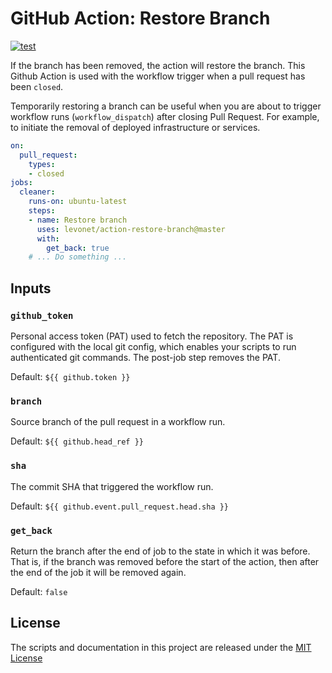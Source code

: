 # GitHub Action: Restore Branch
[![test](https://github.com/levonet/action-restore-branch/actions/workflows/test.yml/badge.svg)](https://github.com/levonet/action-restore-branch/actions/workflows/test.yml)

If the branch has been removed, the action will restore the branch.
This Github Action is used with the workflow trigger when a pull request has been `closed`.

Temporarily restoring a branch can be useful when you are about to trigger workflow runs (`workflow_dispatch`)
after closing Pull Request.
For example, to initiate the removal of deployed infrastructure or services.

```yml
on:
  pull_request:
    types:
    - closed
jobs:
  cleaner:
    runs-on: ubuntu-latest
    steps:
    - name: Restore branch
      uses: levonet/action-restore-branch@master
      with:
        get_back: true
    # ... Do something ...
```

## Inputs

### `github_token`

Personal access token (PAT) used to fetch the repository. The PAT is configured
with the local git config, which enables your scripts to run authenticated git
commands. The post-job step removes the PAT.

Default: `${{ github.token }}`

### `branch`

Source branch of the pull request in a workflow run.

Default: `${{ github.head_ref }}`

### `sha`

The commit SHA that triggered the workflow run.

Default: `${{ github.event.pull_request.head.sha }}`

### `get_back`

Return the branch after the end of job to the state in which it was before.
That is, if the branch was removed before the start of the action,
then after the end of the job it will be removed again.

Default: `false`

## License

The scripts and documentation in this project are released under the [MIT License](LICENSE)
